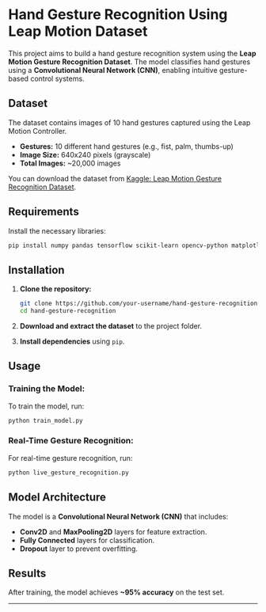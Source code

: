 
# Hand Gesture Recognition Using Leap Motion Dataset

This project aims to build a hand gesture recognition system using the **Leap Motion Gesture Recognition Dataset**. The model classifies hand gestures using a **Convolutional Neural Network (CNN)**, enabling intuitive gesture-based control systems.

## Dataset

The dataset contains images of 10 hand gestures captured using the Leap Motion Controller.

- **Gestures:** 10 different hand gestures (e.g., fist, palm, thumbs-up)
- **Image Size:** 640x240 pixels (grayscale)
- **Total Images:** ~20,000 images

You can download the dataset from [Kaggle: Leap Motion Gesture Recognition Dataset](https://www.kaggle.com/datasets/gti-upm/leapgestrecog).

## Requirements

Install the necessary libraries:

```bash
pip install numpy pandas tensorflow scikit-learn opencv-python matplotlib
```

## Installation

1. **Clone the repository:**
   ```bash
   git clone https://github.com/your-username/hand-gesture-recognition.git
   cd hand-gesture-recognition
   ```

2. **Download and extract the dataset** to the project folder.

3. **Install dependencies** using `pip`.

## Usage

### Training the Model:
To train the model, run:
```bash
python train_model.py
```

### Real-Time Gesture Recognition:
For real-time gesture recognition, run:
```bash
python live_gesture_recognition.py
```

## Model Architecture

The model is a **Convolutional Neural Network (CNN)** that includes:
- **Conv2D** and **MaxPooling2D** layers for feature extraction.
- **Fully Connected** layers for classification.
- **Dropout** layer to prevent overfitting.

## Results

After training, the model achieves **~95% accuracy** on the test set.

---
